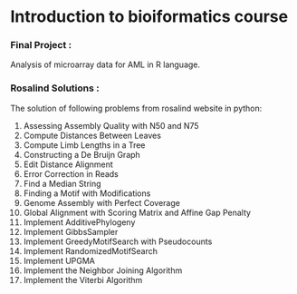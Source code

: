 # Introduction to bioiformatics course
### Final Project :
Analysis of microarray data for AML in R language.
### Rosalind Solutions :
The solution of following problems from rosalind website in python:
1) Assessing Assembly Quality with N50 and N75
2) Compute Distances Between Leaves
3) Compute Limb Lengths in a Tree
4) Constructing a De Bruijn Graph
5) Edit Distance Alignment
6) Error Correction in Reads
7) Find a Median String
8) Finding a Motif with Modifications
9) Genome Assembly with Perfect Coverage
10) Global Alignment with Scoring Matrix and Affine Gap Penalty
11) Implement AdditivePhylogeny
12) Implement GibbsSampler
13) Implement GreedyMotifSearch with Pseudocounts
14) Implement RandomizedMotifSearch
15) Implement UPGMA
16) Implement the Neighbor Joining Algorithm
17) Implement the Viterbi Algorithm


